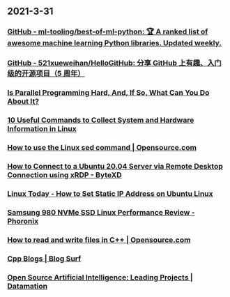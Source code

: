 
## 2021-3-31

### [GitHub - ml-tooling/best-of-ml-python: 🏆 A ranked list of awesome machine learning Python libraries. Updated weekly.](https://github.com/ml-tooling/best-of-ml-python)

### [GitHub - 521xueweihan/HelloGitHub: 分享 GitHub 上有趣、入门级的开源项目（5 周年）](https://github.com/521xueweihan/HelloGitHub)

### [Is Parallel Programming Hard, And, If So, What Can You Do About It?](https://mirrors.edge.kernel.org/pub/linux/kernel/people/paulmck/perfbook/perfbook.html)

### [10 Useful Commands to Collect System and Hardware Information in Linux](https://www.tecmint.com/commands-to-collect-system-and-hardware-information-in-linux/)

### [How to use the Linux sed command | Opensource.com](https://opensource.com/article/21/3/sed-cheat-sheet)

### [How to Connect to a Ubuntu 20.04 Server via Remote Desktop Connection using xRDP - ByteXD](https://bytexd.com/xrdp-ubuntu/)

### [Linux Today - How to Set Static IP Address on Ubuntu Linux](https://www.linuxtoday.com/developer/how-to-set-static-ip-address-on-ubuntu-linux-210324221503.html)

### [Samsung 980 NVMe SSD Linux Performance Review - Phoronix](https://www.phoronix.com/scan.php?item=samsung-980-linux&num=1&page=article)

### [How to read and write files in C++ | Opensource.com](https://opensource.com/article/21/3/ccc-input-output)

### [Cpp Blogs | Blog Surf](https://blogsurf.io/tag/cpp)

### [Open Source Artificial Intelligence: Leading Projects | Datamation](https://www.datamation.com/artificial-intelligence/open-source-artificial-intelligence-leading-projects/)